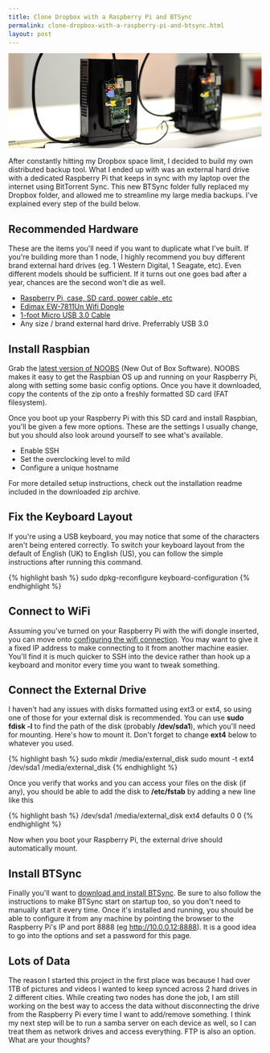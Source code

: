 ```yaml
---
title: Clone Dropbox with a Raspberry Pi and BTSync
permalink: clone-dropbox-with-a-raspberry-pi-and-btsync.html
layout: post
---
```


<div class='text-center'>
<img src='/static/resources/rpihdd.jpg' class='img-rounded' alt='Raspberry Pi BTSync Setup' />
</div>

After constantly hitting my Dropbox space limit, I decided to build my own distributed backup tool. What I ended up with was an external hard drive with a dedicated Raspberry Pi that keeps in sync with my laptop over the internet using BitTorrent Sync. This new BTSync folder fully replaced my Dropbox folder, and allowed me to streamline my large media backups. I've explained every step of the build below.


## Recommended Hardware
These are the items you'll need if you want to duplicate what I've built. If you're building more than 1 node, I highly recommend you buy different brand external hard drives (eg. 1 Western Digital, 1 Seagate, etc). Even different models should be sufficient. If it turns out one goes bad after a year, chances are the second won't die as well.

* [Raspberry Pi, case, SD card, power cable, etc](http://www.amazon.com/CanaKit-Raspberry-Complete-Original-Preloaded/dp/B008XVAVAW/ref=sr_1_1?s=electronics&ie=UTF8&qid=1427526103&sr=1-1&tag=wr250rcom-20&keywords=CanaKit+Raspberry+Pi+2+Complete+Starter+Kit)
* [Edimax EW-7811Un Wifi Dongle](http://www.amazon.com/Edimax-EW-7811Un-150Mbps-Raspberry-Supports/dp/B003MTTJOY/ref=sr_1_1?s=electronics&ie=UTF8&qid=1427526163&sr=1-1&tag=wr250rcom-20&keywords=Edimax+EW-7811Un)
* [1-foot Micro USB 3.0 Cable](http://www.amazon.com/STORITE-OEM-SuperSpeed-Cable-Micro/dp/B00A28P3AC/ref=sr_1_1?s=electronics&ie=UTF8&qid=1427526210&sr=1-1&tag=wr250rcom-20&keywords=STORITE+OEM+SuperSpeed+35cm)
* Any size / brand external hard drive. Preferrably USB 3.0


## Install Raspbian

Grab the [latest version of NOOBS](http://www.raspberrypi.org/downloads) (New Out of Box Software). NOOBS makes it easy to get the Raspbian OS up and running on your Raspberry Pi, along with setting some basic config options. Once you have it downloaded, copy the contents of the zip onto a freshly formatted SD card (FAT filesystem).

Once you boot up your Raspberry Pi with this SD card and install Raspbian, you'll be given a few more options. These are the settings I usually change, but you should also look around yourself to see what's available.

* Enable SSH
* Set the overclocking level to mild
* Configure a unique hostname

For more detailed setup instructions, check out the installation readme included in the downloaded zip archive.


## Fix the Keyboard Layout

If you're using a USB keyboard, you may notice that some of the characters aren't being entered correctly. To switch your keyboard layout from the default of English (UK) to English (US), you can follow the simple instructions after running this command.

{% highlight bash %}
sudo dpkg-reconfigure keyboard-configuration
{% endhighlight %}


## Connect to WiFi

Assuming you've turned on your Raspberry Pi with the wifi dongle inserted, you can move onto [configuring the wifi connection](http://www.howtogeek.com/167425/how-to-setup-wi-fi-on-your-raspberry-pi-via-the-command-line/). You may want to give it a fixed IP address to make connecting to it from another machine easier. You'll find it is much quicker to SSH into the device rather than hook up a keyboard and monitor every time you want to tweak something.


## Connect the External Drive

I haven't had any issues with disks formatted using ext3 or ext4, so using one of those for your external disk is recommended. You can use <strong>sudo fdisk -l</strong> to find the path of the disk (probably <strong>/dev/sda1</strong>), which you'll need for mounting. Here's how to mount it. Don't forget to change <strong>ext4</strong> below to whatever you used.

{% highlight bash %}
sudo mkdir /media/external_disk
sudo mount -t ext4 /dev/sda1 /media/external_disk
{% endhighlight %}

Once you verify that works and you can access your files on the disk (if any), you should be able to add the disk to <strong>/etc/fstab</strong> by adding a new line like this

{% highlight bash %}
/dev/sda1   /media/external_disk   ext4   defaults   0   0
{% endhighlight %}

Now when you boot your Raspberry Pi, the external drive should automatically mount.

## Install BTSync

Finally you'll want to [download and install BTSync](http://blog.bittorrent.com/2013/08/20/sync-hacks-how-to-sync-without-data-loss-using-btsync-raspberry-pi/). Be sure to also follow the instructions to make BTSync start on startup too, so you don't need to manually start it every time. Once it's installed and running, you should be able to configure it from any machine by pointing the browser to the Raspberry Pi's IP and port 8888 (eg http://10.0.0.12:8888). It is a good idea to go into the options and set a password for this page.

## Lots of Data

The reason I started this project in the first place was because I had over 1TB of pictures and videos I wanted to keep synced across 2 hard drives in 2 different cities. While creating two nodes has done the job, I am still working on the best way to access the data without disconnecting the drive from the Raspberry Pi every time I want to add/remove something. I think my next step will be to run a samba server on each device as well, so I can treat them as network drives and access everything. FTP is also an option. What are your thoughts?

